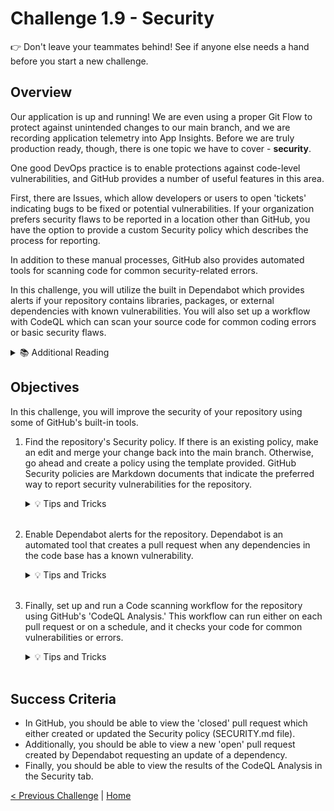 # Challenge 1.9 - Security

👉 Don't leave your teammates behind! See if anyone else needs a hand before you start a new challenge.

## Overview

Our application is up and running! We are even using a proper Git Flow to protect against unintended changes to our main branch, and we are recording application telemetry into App Insights. Before we are truly production ready, though, there is one topic we have to cover - **security**. 

One good DevOps practice is to enable protections against code-level vulnerabilities, and GitHub provides a number of useful features in this area. 

First, there are Issues, which allow developers or users to open 'tickets' indicating bugs to be fixed or potential vulnerabilities. If your organization prefers security flaws to be reported in a location other than GitHub, you have the option to provide a custom Security policy which describes the process for reporting. 

In addition to these manual processes, GitHub also provides automated tools for scanning code for common security-related errors. 

In this challenge, you will utilize the built in Dependabot which provides alerts if your repository contains libraries, packages, or external dependencies with known vulnerabilities. You will also set up a workflow with CodeQL which can scan your source code for common coding errors or basic security flaws.

<details>
<summary>📚 Additional Reading</summary>
<ul>
<li>Learn more about adding a security policy to your repository <a href="https://docs.github.com/en/github/managing-security-vulnerabilities/adding-a-security-policy-to-your-repository">here</a></li>
<li>Learn more about Dependabot and vulnerable dependencies <a href="https://docs.github.com/en/github/managing-security-vulnerabilities/managing-vulnerabilities-in-your-projects-dependencies">here</a></li>
<li>Learn more about automated code scanning and understanding results <a href="https://docs.github.com/en/github/finding-security-vulnerabilities-and-errors-in-your-code">here</a></li>
</ul>
</details>

## Objectives

In this challenge, you will improve the security of your repository using some of GitHub's built-in tools. 

1. Find the repository's Security policy. If there is an existing policy, make an edit and merge your change back into the main branch. Otherwise, go ahead and create a policy using the template provided. GitHub Security policies are Markdown documents that indicate the preferred way to report security vulnerabilities for the repository. 

    <details>
    <summary>💡 Tips and Tricks</summary>
    <ul>
        <li>If you are stuck, check out the 'Security' tab of your repository on GitHub.</li>
    </ul>
    </details>
    <br>

2. Enable Dependabot alerts for the repository. Dependabot is an automated tool that creates a pull request when any dependencies in the code base has a known vulnerability. 

    <details>
    <summary>💡 Tips and Tricks</summary>
    To Setup Dependabot
    <ol>
    <li>In your repo select "Settings"</li>
    <li>On the left hand side, select "Code security and analysis"</li>
    <li>Select "Enable" on "Dependabot alerts" and "Dependabot security updates"</li>
    </ol>
    </details>
    <br>

3. Finally, set up and run a Code scanning workflow for the repository using GitHub's 'CodeQL Analysis.' This workflow can run either on each pull request or on a schedule, and it checks your code for common vulnerabilities or errors. 

    <details>
    <summary>💡 Tips and Tricks</summary>
    To Enable CodeQL
    <ol>
    <li>In your repo select "Settings"</li>
    <li>On the left hand side, select "Code security and analysis"</li>
    <li>Select "Set up" on "Code scanning"</li>
    <li>On the new page, select "Configure CodeQL Alerts"</li>
    <li>It will give you a default template which you can modify</a></li>
    </ol>
    </details>
    <br>

## Success Criteria

- In GitHub, you should be able to view the 'closed' pull request which either created or updated the Security policy (SECURITY.md file). 
- Additionally, you should be able to view a new 'open' pull request created by Dependabot requesting an update of a dependency. 
- Finally, you should be able to view the results of the CodeQL Analysis in the Security tab. 


[< Previous Challenge](../1.8/readme.md) | [Home](../readme.md)

